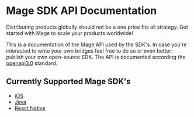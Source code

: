 # Mage SDK API Documentation
Distributing products globally should not be a one price fits all strategy. Get started with Mage to scale your products worldwide!

This is a documentation of the Mage API used by the SDK's. In case you're interested to write your own bridges feel free to do so or even better: publish your own open-source SDK.
The API is documented according the [openapi3.0](https://github.com/OAI/OpenAPI-Specification/blob/master/versions/3.0.0.md) standard.

## Currently Supported Mage SDK's
- [iOS](https://github.com/getmageio/mage-ios-sdk)
- [Java](https://github.com/getmageio/mage-android-sdk)
- [React Native](https://github.com/getmageio/mage-react-native-sdk)
